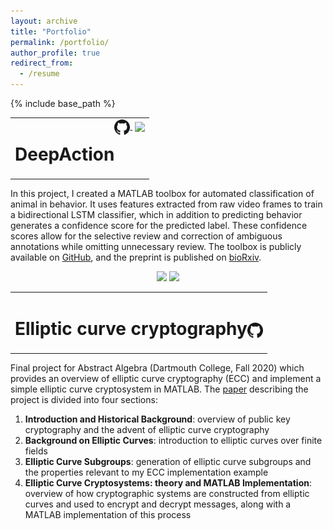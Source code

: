 ```yaml
---
layout: archive
title: "Portfolio"
permalink: /portfolio/
author_profile: true
redirect_from:
  - /resume
---
```


{% include base_path %}


<table width="100%" style="border:none;">
<td style="border:none;">
<div style='float: left; text-align: left'><h1>DeepAction</h1></div>
<div style='float: right; text-align: right'><a href="https://github.com/carlwharris/DeepAction"><img align="center" src="../files/GitHub_logo.png" style="height:25px">
</a>&nbsp;<a href="https://www.biorxiv.org/content/10.1101/2022.06.20.496909v1"><img align="center" src="https://www.biorxiv.org/sites/default/files/site_logo/bioRxiv_logo_homepage.png" style="height:25px"></a></div>
</td>
</table>

In this project, I created a MATLAB toolbox for automated classification of animal in behavior. It uses features extracted from raw video frames to train a bidirectional LSTM classifier, which in addition to predicting behavior generates a confidence score for the predicted label. These confidence scores allow for the selective review and correction of ambiguous annotations while omitting unnecessary review. The toolbox is publicly available on <a href="https://github.com/carlwharris/DeepAction">GitHub</a>, and the preprint is published on <a href="https://www.biorxiv.org/content/10.1101/2022.06.20.496909v1">bioRxiv</a>.
  
<p align="center">
<img src="../files/home_cage_182.gif" width="200">
<img src="../files/CRIM13S-1785.gif" width="200">
</p>


<table width="100%" style="border:none;">
<td style="border:none;">
<div style='float: left; text-align: left'><h1>Elliptic curve cryptography</h1></div>
<div style='float: right; text-align: right'><h1><a href="https://github.com/carlwharris/elliptic-curve-cryptosystems"><img align="center" src="../files/GitHub_logo.png" style="height:25px"></a></h1></div>
</td>
</table>

Final project for Abstract Algebra (Dartmouth College, Fall 2020) which provides an overview of elliptic curve cryptography (ECC) and implement a simple elliptic curve cryptosystem in MATLAB. The <a href="https://github.com/carlwharris/elliptic-curve-cryptosystems/blob/main/ECC%20Project%20Paper.pdf">paper</a> describing the project is divided into four sections:

1. **Introduction and Historical Background**: overview of public key cryptography and the advent of elliptic curve cryptography
2. **Background on Elliptic Curves**: introduction to elliptic curves over finite fields
3. **Elliptic Curve Subgroups**: generation of elliptic curve subgroups and the properties relevant to my ECC implementation example
4. **Elliptic Curve Cryptosystems: theory and MATLAB Implementation**: overview of how cryptographic systems are constructed from elliptic curves and used to encrypt and decrypt messages, along with a MATLAB implementation of this process